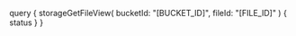 query {
    storageGetFileView(
        bucketId: "[BUCKET_ID]",
        fileId: "[FILE_ID]"
    ) {
        status
    }
}